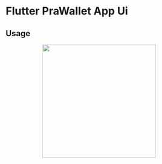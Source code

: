 # Flutter PraWallet App Ui

## Usage
<p align="center"> 
    <img src="https://i.ibb.co/hVcFWW4/image.png"
        alt=" "    
        style="margin-right: 10px;"    
        width="300" />
</p>

 



